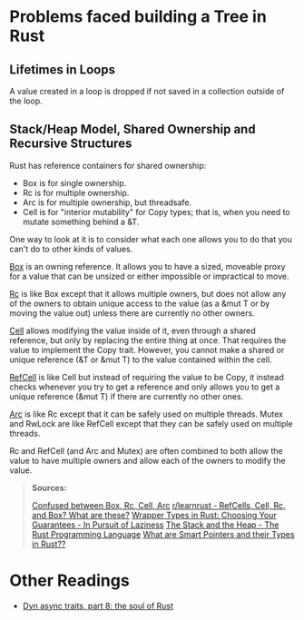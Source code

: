 # Problems faced building a Tree in Rust

## Lifetimes in Loops

A value created in a loop is dropped if not saved in a collection outside of the loop.


## Stack/Heap Model, Shared Ownership and Recursive Structures


Rust has reference containers for shared ownership:
- Box<T> is for single ownership.
- Rc<T> is for multiple ownership.
- Arc<T> is for multiple ownership, but threadsafe.
- Cell<T> is for "interior mutability" for Copy types; that is, when you need to mutate something behind a &T.

One way to look at it is to consider what each one allows you to do that you can't do to other kinds of values.

[Box](https://doc.rust-lang.org/std/boxed/struct.Box.html) is an owning reference. It allows you to have a sized, moveable proxy for a value that can be unsized or either impossible or impractical to move.

[Rc](https://doc.rust-lang.org/std/rc/struct.Rc.html) is like Box except that it allows multiple owners, but does not allow any of the owners to obtain unique access to the value (as a &mut T or by moving the value out) unless there are currently no other owners.

[Cell](https://doc.rust-lang.org/std/cell/struct.Cell.html) allows modifying the value inside of it, even through a shared reference, but only by replacing the entire thing at once. That requires the value to implement the Copy trait. However, you cannot make a shared or unique reference (&T or &mut T) to the value contained within the cell.

[RefCell](https://doc.rust-lang.org/std/cell/struct.RefCell.html) is like Cell but instead of requiring the value to be Copy, it instead checks whenever you try to get a reference and only allows you to get a unique reference (&mut T) if there are currently no other ones.

[Arc](https://doc.rust-lang.org/std/sync/struct.Arc.html) is like Rc except that it can be safely used on multiple threads. Mutex and RwLock are like RefCell except that they can be safely used on multiple threads.

Rc and RefCell (and Arc and Mutex) are often combined to both allow the value to have multiple owners and allow each of the owners to modify the value.

> **Sources:**
> 
> [Confused between Box, Rc, Cell, Arc](https://users.rust-lang.org/t/confused-between-box-rc-cell-arc/10946)
> [r/learnrust - RefCells, Cell, Rc, and Box? What are these?](https://www.reddit.com/r/learnrust/comments/czu9h4/refcells_cell_rc_and_box_what_are_these/)
> [Wrapper Types in Rust: Choosing Your Guarantees - In Pursuit of Laziness](https://manishearth.github.io/blog/2015/05/27/wrapper-types-in-rust-choosing-your-guarantees/)
> [The Stack and the Heap - The Rust Programming Language](https://web.mit.edu/rust-lang_v1.25/arch/amd64_ubuntu1404/share/doc/rust/html/book/first-edition/the-stack-and-the-heap.html)
> [What are Smart Pointers and their Types in Rust??](https://blog.knoldus.com/smart-pointers-box-rc-ref-and-refmut-in-rust/)


# Other Readings
- [Dyn async traits, part 8: the soul of Rust](http://smallcultfollowing.com/babysteps/blog/2022/09/18/dyn-async-traits-part-8-the-soul-of-rust/)